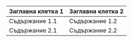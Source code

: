 | Заглавна клетка 1 | Заглавна клетка 2 |
|-------------------|-------------------|
| Съдържание 1.1   | Съдържание 1.2   |
| Съдържание 2.1   | Съдържание 2.2   |
